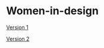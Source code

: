 # Women-in-design

[Version 1](https://dairemcsherry.github.io/women-in-design/index-one.html)

[Version 2](https://dairemcsherry.github.io/women-in-design/index-two.html)